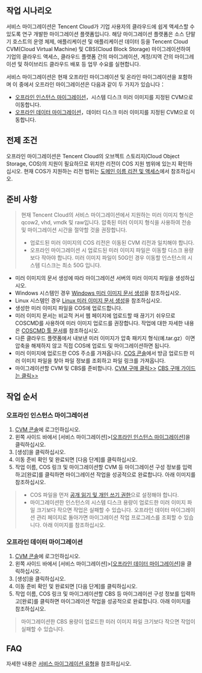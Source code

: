 ## 작업 시나리오

서비스 마이그레이션은 Tencent Cloud가 기업 사용자의 클라우드에 쉽게 액세스할 수 있도록 연구 개발한 마이그레이션 플랫폼입니다. 해당 마이그레이션 플랫폼은 소스 단말기 호스트의 운영 체제, 애플리케이션 및 애플리케이션 데이터 등을 Tencent Cloud CVM(Cloud Virtual Machine) 및 CBS(Cloud Block Storage) 마이그레이션하여 기업의 클라우드 액세스, 클라우드 플랫폼 간의 마이그레이션, 계정/지역 간의 마이그레이션 및 하이브리드 클라우드 배포 등 업무 수요를 실현합니다.

서비스 마이그레이션은 현재 오프라인 마이그레이션 및 온라인 마이그레이션을 포함하며 이 중에서 오프라인 마이그레이션은 다음과 같이 두 가지가 있습니다：
- [오프라인 인스턴스 마이그레이션](#cvmStep)，시스템 디스크 미러 이미지를 지정된 CVM으로 이동합니다.
- [오프라인 데이터 마이그레이션](#csmStep)，데이터 디스크 미러 이미지를 지정된 CVM으로 이동합니다.

## 전제 조건

오프라인 마이그레이션은 Tencent Cloud의 오브젝트 스토리지(Cloud Object Storage, COS)의 지원이 필요하므로 위치한 리전이 COS 지원 범위에 있는지 확인하십시오.
현재 COS가 지원하는 리전 범위는 [도메인 이름 리전 및 액세스](https://intl.cloud.tencent.com/document/product/436/6224)에서 참조하십시오.

## 준비 사항

> 
> 현재 Tencent Cloud의 서비스 마이그레이션에서 지원하는 미러 이미지 형식은 qcow2, vhd, vmdk 및 raw입니다. 압축된 미러 이미지 형식을 사용하여 전송 및 마이그레이션 시간을 절약할 것을 권장합니다.
> - 업로드된 미러 이미지의 COS 리전은 이동된 CVM 리전과 일치해야 합니다.
> - 오프라인 마이그레이션 시 업로드된 미러 이미지 파일은 이동할 디스크 용량보다 작아야 합니다. 미러 이미지 파일이 50G인 경우 이동할 인스턴스의 시스템 디스크는 최소 50G 입니다.

- 미러 이미지의 문서 생성에 따라 마이그레이션 서버의 미러 이미지 파일을 생성하십시오.
 - Windows 시스템인 경우 [Windows 미러 이미지 문서 생성](https://intl.cloud.tencent.com/document/product/213/17815)을 참조하십시오.
 - Linux 시스템인 경우 [Linux 미러 이미지 문서 생성](https://intl.cloud.tencent.com/document/product/213/17814)을 참조하십시오.
- 생성한 미러 이미지 파일을 COS에 업로드합니다.  
 - 미러 이미지 문서는 비교적 커서 웹 페이지에 업로드할 때 끊기기 쉬우므로 COSCMD를 사용하여 미러 이미지 업로드를 권장합니다. 작업에 대한 자세한 내용은 [COSCMD 툴 문서](https://intl.cloud.tencent.com/document/product/436/10976)를 참조하십시오.  
 - 다른 클라우드 플랫폼에서 내보낸 미러 이미지가 압축 패키지 형식(예.tar.gz）이면 압축을 해제하지 않고 직접 COS에 업로드 및 마이그레이션하면 됩니다.
- 미러 이미지에 업로드한 COS 주소를 가져옵니다.
[COS 콘솔](https://console.cloud.tencent.com/cos5/bucket)에서 방금 업로드한 미러 이미지 파일을 찾아 파일 정보를 조회하고 파일 링크를 가져옵니다.
- 마이그레이션할 CVM 및 CBS를 준비합니다.
[CVM 구매 클릭>>](https://buy.cloud.tencent.com/cvm?tab=custom&step=1®ionId=8)
[CBS 구매 가이드는 클릭>>](https://cloud.tencent.com/document/product/362/2732)


## 작업 순서

<span id="cvmStep"></span>
### 오프라인 인스턴스 마이그레이션

1. [CVM 콘솔](https://console.cloud.tencent.com/cvm/overview)에 로그인하십시오.
2. 왼쪽 사이드 바에서 [서비스 마이그레이션]>[[오프라인 인스턴스 마이그레이션](https://console.cloud.tencent.com/csm/cvm)]을 클릭하십시오.
3. [생성]을 클릭하십시오.
4. 이동 준비 확인 및 완료되면 [다음 단계]를 클릭하십시오.
5. 작업 이름, COS 링크 및 마이그레이션할 CVM 등 마이그레이션 구성 정보를 입력하고[완료]를 클릭하면 마이그레이션 작업을 성공적으로 완료합니다. 아래 이미지를 참조하십시오.
>  
> - COS 파일을 먼저 [공개 읽기 및 개인 쓰기 권한](https://intl.cloud.tencent.com/document/product/436/13327)으로 설정해야 합니다.
> - 마이그레이션한 인스턴스의 시스템 디스크 용량이 업로드한 미러 이미지 파일 크기보다 작으면 작업은 실패할 수 있습니다.
>   오프라인 데이터 마이그레이션 관리 페이지로 돌아가면 마이그레이션 작업 프로그레스를 조회할 수 있습니다. 아래 이미지를 참조하십시오.


<span id="csmStep"></span>
### 오프라인 데이터 마이그레이션

1. [CVM 콘솔](https://console.cloud.tencent.com/cvm/overview)에 로그인하십시오.
2. 왼쪽 사이드 바에서 [서비스 마이그레이션]>[[오프라인 데이터 마이그레이션](https://console.cloud.tencent.com/csm/cbs?rid=1)]을 클릭하십시오.
3. [생성]을 클릭하십시오.
4. 이동 준비 확인 및 완료되면 [다음 단계]를 클릭하십시오.
5. 작업 이름, COS 링크 및 마이그레이션할 CBS 등 마이그레이션 구성 정보를 입력하고[완료]를 클릭하면 마이그레이션 작업을 성공적으로 완료합니다. 아래 이미지를 참조하십시오.
> 마이그레이션한 CBS 용량이 업로드한 미러 이미지 파일 크기보다 작으면 작업이 실패할 수 있습니다.
>

## FAQ

자세한 내용은 [서비스 마이그레이션 유형](https://cloud.tencent.com/document/product/213/32962)을 참조하십시오.

